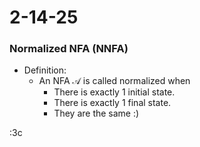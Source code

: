 # 2-14-25

### Normalized NFA (NNFA)
- Definition: 
    - An NFA $\mathcal{A}$ is called normalized when 
        - There is exactly 1 initial state.
        - There is exactly 1 final state.
        - They are the same :)

:3c 
